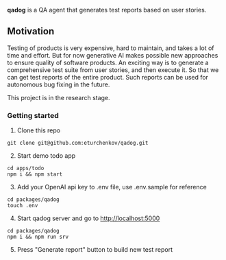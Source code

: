 **qadog** is a QA agent that generates test reports based on user stories.

## Motivation

Testing of products is very expensive, hard to maintain, and takes a lot of time and effort. But for now generative AI makes possible new approaches to ensure quality of software products. An exciting way is to generate a comprehensive test suite from user stories, and then execute it. So that we can get test reports of the entire product. Such reports can be used for autonomous bug fixing in the future.

This project is in the research stage.

### Getting started

1. Clone this repo
```
git clone git@github.com:eturchenkov/qadog.git
```
2. Start demo todo app 
```
cd apps/todo
npm i && npm start
```
3. Add your OpenAI api key to .env file, use .env.sample for reference
```
cd packages/qadog
touch .env
```
4. Start qadog server and go to [http://localhost:5000](http://localhost:5000)
```
cd packages/qadog
npm i && npm run srv
```
5. Press "Generate report" button to build new test report

